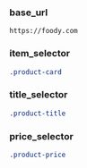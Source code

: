 ### base_url
`https://foody.com`

### item_selector
```css
.product-card
```

### title_selector
```css
.product-title
```

### price_selector
```css
.product-price
```
